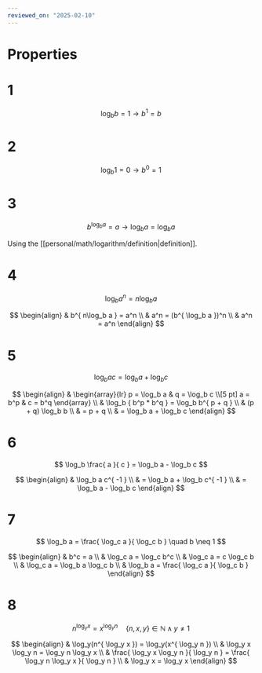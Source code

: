 ```yaml
---
reviewed_on: "2025-02-10"
---
```


# Properties

# 1

$$
\log_b b = 1 \rightarrow b^1 = b
$$

# 2

$$
\log_b 1 = 0 \rightarrow b^0 = 1
$$

# 3

$$
b^{ \log_b a } = a \rightarrow \log_b a = \log_b a
$$

Using the [[personal/math/logarithm/definition|definition]].

# 4

$$
\log_b a^n = n \log_b a
$$

$$
\begin{align}
	& b^{ n\log_b a } = a^n \\
	& a^n = (b^{ \log_b a })^n \\
	& a^n = a^n
\end{align}
$$

# 5

$$
\log_b ac = \log_b a + \log_b c
$$

$$
\begin{align}
	& \begin{array}{lr}
			p = \log_b a & q = \log_b c \\[5 pt]
			a = b^p      & c = b^q
		\end{array} \\
	& \log_b { b^p * b^q } = \log_b b^{ p + q } \\
	& (p + q) \log_b b \\
	& = p + q \\
	& = \log_b a + \log_b c
\end{align}
$$

# 6

$$
\log_b \frac{ a }{ c } = \log_b a - \log_b c
$$

$$
\begin{align}
	& \log_b a c^{ -1 } \\
	& = \log_b a + \log_b c^{ -1 } \\
	& = \log_b a - \log_b c
\end{align}
$$

# 7

$$
\log_b a = \frac{ \log_c a }{ \log_c b } \quad b \neq 1
$$

$$
\begin{align}
	& b^c = a \\
	& \log_c a = \log_c b^c \\
	& \log_c a = c \log_c b \\
	& \log_c a = \log_b a \log_c b \\
	& \log_b a = \frac{ \log_c a }{ \log_c b }
\end{align}
$$

# 8

$$
n^{ \log_y x } = x^{ \log_y n } \quad \{n,x,y\} \in \mathbb{ N } \; \land \; y \neq 1
$$

$$
\begin{align}
	& \log_y(n^{ \log_y x }) = \log_y(x^{ \log_y n }) \\
	& \log_y x \log_y n = \log_y n \log_y x \\
	& \frac{ \log_y x \log_y n }{ \log_y n } = \frac{ \log_y n \log_y x }{ \log_y n } \\
	& \log_y x = \log_y x
\end{align}
$$
